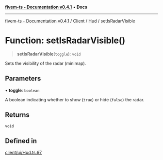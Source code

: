 [**fivem-ts - Documentation v0.4.1**](../../../../../README.md) • **Docs**

***

[fivem-ts - Documentation v0.4.1](../../../../../README.md) / [Client](../../../README.md) / [Hud](../README.md) / setIsRadarVisible

# Function: setIsRadarVisible()

> **setIsRadarVisible**(`toggle`): `void`

Sets the visibility of the radar (minimap).

## Parameters

• **toggle**: `boolean`

A boolean indicating whether to show (`true`) or hide (`false`) the radar.

## Returns

`void`

## Defined in

[client/ui/Hud.ts:97](https://github.com/Purpose-Dev/fivem-ts/blob/main/src/client/ui/Hud.ts#L97)
